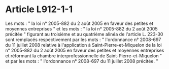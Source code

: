 # Article L912-1-1

Les mots : " la loi n° 2005-882 du 2 août 2005 en faveur des petites et moyennes entreprises " et les mots : " la loi n° 2005-882 du 2 août 2005 précitée " figurant au troisième et au quatrième alinéa de l'article L. 223-30 sont remplacés respectivement par les mots : " l'ordonnance n° 2008-697 du 11 juillet 2008 relative à l'application à Saint-Pierre-et-Miquelon de la loi n° 2005-882 du 2 août 2005 en faveur des petites et moyennes entreprises et réformant la chambre interprofessionnelle de Saint-Pierre-et-Miquelon " et par les mots : " l'ordonnance n° 2008-697 du 11 juillet 2008 précitée. "
